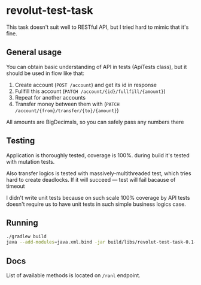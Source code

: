 # revolut-test-task

This task doesn't suit well to RESTful API, but I tried hard to mimic that it's fine.

## General usage

You can obtain basic understanding of API in tests (ApiTests class), but it should be used in flow like that:

1. Create account (`POST /account`) and get its id in response
2. Fullfill this account (`PATCH /account/{id}/fullfill/{amount}`)
3. Repeat for another accounts
4. Transfer money between them with (`PATCH /account/{from}/transfer/{to}/{amount}`)

All amounts are BigDecimals, so you can safely pass any numbers there

## Testing

Application is thoroughly tested, coverage is 100%. during build it's tested with mutation tests.

Also transfer logics is tested with massively-multithreaded test, which tries hard to create deadlocks. If it will succeed — test will fail bacause of timeout

I didn't write unit tests because on such scale 100% coverage by API tests doesn't require us to have unit tests in such simple business logics case.

## Running

```bash
./gradlew build
java --add-modules=java.xml.bind -jar build/libs/revolut-test-task-0.1-all.jar
```

## Docs

List of available methods is located on `/ranl` endpoint.
